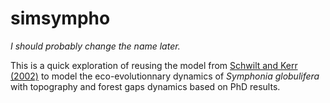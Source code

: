 # simsympho

*I should probably change the name later.*

This is a quick exploration of reusing the model from [Schwilt and Kerr (2002)](https://github.com/dschwilk/ms-data-Oikos-2002) to model the eco-evolutionnary dynamics of *Symphonia globulifera* with topography and forest gaps dynamics based on PhD results.

